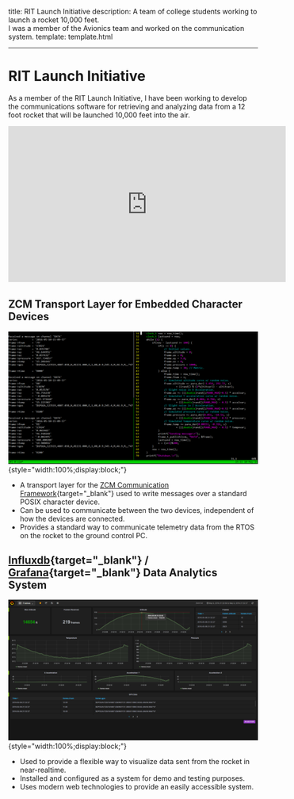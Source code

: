 title: RIT Launch Initiative
description:
        A team of college students working to launch a rocket 10,000 feet.<br>
        I was a member of the Avionics team and worked on the communication system.
template: template.html

---

# RIT Launch Initiative
As a member of the RIT Launch Initiative, I have been working to develop the communications software for retrieving and analyzing data from a 12 foot rocket that will be launched 10,000 feet into the air.

<div style="text-align:center;">
  <iframe width="560" height="315" src="https://www.youtube.com/embed/7le3kACBxFc" frameborder="0" allowfullscreen></iframe>
</div>

## ZCM Transport Layer for Embedded Character Devices
![Data logger screenshot](launch_zcm-logger.png){style="width:100%;display:block;"}

* A transport layer for the [ZCM Communication Framework](https://github.com/ZeroCM/zcm){target="_blank"} used to write messages over a standard POSIX character device.
* Can be used to communicate between the two devices, independent of how the devices are connected.
* Provides a standard way to communicate telemetry data from the RTOS on the rocket to the ground control PC.

## [Influxdb](https://influxdata.com/){target="_blank"} / [Grafana](http://grafana.org/){target="_blank"} Data Analytics System
![Sreenshot of Grafana](launch_grafana.png){style="width:100%;display:block;"}

* Used to provide a flexible way to visualize data sent from the rocket in near-realtime.
* Installed and configured as a system for demo and testing purposes.
* Uses modern web technologies to provide an easily accessible system.
